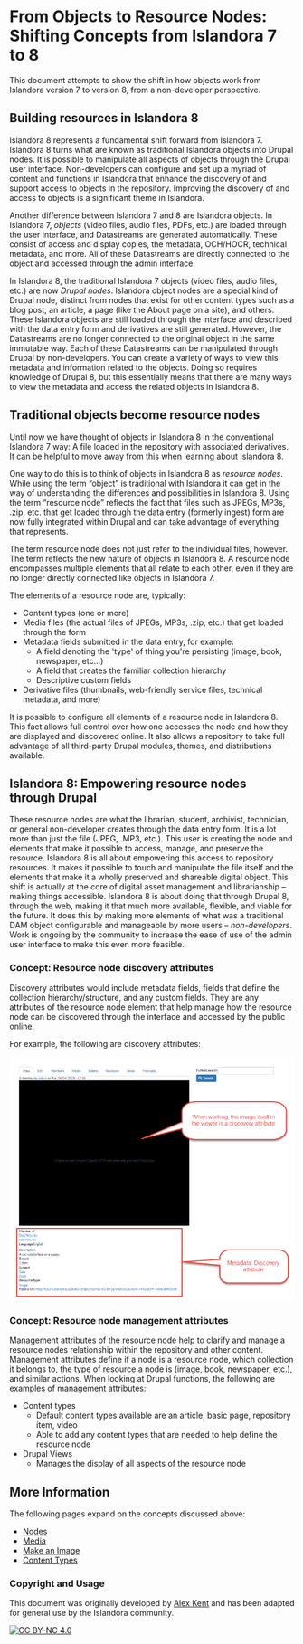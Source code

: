  # From Objects to Resource Nodes: Shifting Concepts from Islandora 7 to 8

This document attempts to show the shift in how objects work from Islandora version 7 to version 8, from a non-developer perspective.

## Building resources in Islandora 8

Islandora 8 represents a fundamental shift forward from Islandora 7. Islandora 8 turns what are known as traditional Islandora objects into Drupal nodes. It is possible to manipulate all aspects of objects through the Drupal user interface. Non-developers can configure and set up a myriad of content and functions in Islandora that enhance the discovery of and support access to objects in the repository. Improving the discovery of and access to objects is a significant theme in Islandora. 

Another difference between Islandora 7 and 8 are Islandora objects. In Islandora 7, _objects_ (video files, audio files, PDFs, etc.) are loaded through the user interface, and Datastreams are generated automatically. These consist of access and display copies, the metadata, OCH/HOCR, technical metadata, and more. All of these Datastreams are directly connected to the object and accessed through the admin interface. 

In Islandora 8, the traditional Islandora 7 objects (video files, audio files, etc.) are now _Drupal nodes_. Islandora object nodes are a special kind of Drupal node, distinct from nodes that exist for other content types such as a blog post, an article, a page (like the About page on a site), and others. These Islandora objects are still loaded through the interface and described with the data entry form and derivatives are still generated. However, the Datastreams are no longer connected to the original object in the same immutable way. Each of these Datastreams can be manipulated through Drupal by non-developers.  You can create a variety of ways to view this metadata and information related to the objects. Doing so requires knowledge of Drupal 8, but this essentially means that there are many ways to view the metadata and access the related objects in Islandora 8. 


## Traditional objects become resource nodes

Until now we have thought of objects in Islandora 8 in the conventional Islandora 7 way: A file loaded in the repository with associated derivatives. It can be helpful to move away from this when learning about Islandora 8. 

One way to do this is to think of objects in Islandora 8 as _resource nodes_. While using the term “object” is traditional with Islandora it can get in the way of understanding the differences and possibilities in Islandora 8. Using the term “resource node” reflects the fact that files such as JPEGs, MP3s, .zip, etc. that get loaded through the data entry (formerly ingest) form are now fully integrated within Drupal and can take advantage of everything that represents. 

The term resource node does not just refer to the individual files, however. The term reflects the new nature of objects in Islandora 8. A resource node encompasses multiple elements that all relate to each other, even if they are no longer directly connected like objects in Islandora 7. 

The elements of a resource node are, typically:

-   Content types (one or more)
-   Media files (the actual files of JPEGs, MP3s, .zip, etc.) that get loaded through the form
-   Metadata fields submitted in the data entry, for example:
    -   A field denoting the 'type' of thing you're persisting (image, book, newspaper, etc...)
    -   A field that creates the familiar collection hierarchy
    -   Descriptive custom fields
-   Derivative files (thumbnails, web-friendly service files, technical metadata, and more)

It is possible to configure all elements of a resource node in Islandora 8. This fact allows full control over how one accesses the node and how they are displayed and discovered online. It also allows a repository to take full advantage of all third-party Drupal modules, themes, and distributions available.  


## Islandora 8: Empowering resource nodes through Drupal

These resource nodes are what the librarian, student, archivist, technician, or general non-developer creates through the data entry form. It is a lot more than just the file (JPEG, .MP3, etc.). This user is creating the node and elements that make it possible to access, manage, and preserve the resource. Islandora 8 is all about empowering this access to repository resources. It makes it possible to touch and manipulate the file itself and the elements that make it a wholly preserved and shareable digital object. This shift is actually at the core of digital asset management and librarianship – making things accessible. Islandora 8 is about doing that through Drupal 8, through the web, making it that much more available, flexible, and viable for the future. It does this by making more elements of what was a traditional DAM object configurable and manageable by more users – _non-developers_. Work is ongoing by the community to increase the ease of use of the admin user interface to make this even more feasible. 

### Concept: Resource node discovery attributes

Discovery attributes would include metadata fields, fields that define the collection hierarchy/structure, and any custom fields. They are any attributes of the resource node element that help manage how the resource node can be discovered through the interface and accessed by the public online. 

For example, the following are discovery attributes:

![screenshot of viewer and metadata](../assets/objects_to_resouce_nodes_attributes.jpg)

### Concept: Resource node management attributes

Management attributes of the resource node help to clarify and manage a resource nodes relationship within the repository and other content. Management attributes define if a node is a resource node, which collection it belongs to, the type of resource a node is (image, book, newspaper, etc.), and similar actions. When looking at Drupal functions, the following are examples of management attributes: 

- Content types 
    -   Default content types available are an article, basic page, repository item, video
    -   Able to add any content types that are needed to help define the resource node 
-   Drupal Views
    -   Manages the display of all aspects of the resource node 

## More Information

The following pages expand on the concepts discussed above:

- [Nodes](objects.md)
- [Media](media.md)
- [Make an Image](creating-an-object.md)
- [Content Types](content_types.md)

### Copyright and Usage

This document was originally developed by [Alex Kent](https://github.com/alexkent0) and has been adapted for general use by the Islandora community. 

[![CC BY-NC 4.0](https://mirrors.creativecommons.org/presskit/buttons/88x31/svg/by-nc.svg)](https://creativecommons.org/licenses/by-nc/4.0/)
